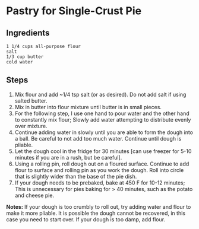 # Pastry for Single-Crust Pie #

## Ingredients ##
```
1 1/4 cups all-purpose flour
salt
1/3 cup butter
cold water
```

## Steps ##
1. Mix flour and add ~1/4 tsp salt (or as desired). Do not add salt if using salted butter.
2. Mix in butter into flour mixture until butter is in small pieces. 
3. For the following step, I use one hand to pour water and the other hand to constantly mix flour; Slowly add water attempting to distribute evenly over mixture. 
4. Continue adding water in slowly until you are able to form the dough into a ball. Be careful to not add too much water. Continue until dough is pliable. 
5. Let the dough cool in the fridge for 30 minutes [can use freezer for 5-10 minutes if you are in a rush, but be careful].
6. Using a rolling pin, roll dough out on a floured surface. Continue to add flour to surface and rolling pin as you work the dough. Roll into circle that is slightly wider than the base of the pie dish.
7. If your dough needs to be prebaked, bake at 450 F for 10-12 minutes; This is unnecessary for pies baking for > 40 minutes, such as the potato and cheese pie. 

**Notes:**
If your dough is too crumbly to roll out, try adding water and flour to make it more pliable. It is possible the dough cannot be recovered, in this case you need to start over. 
If your dough is too damp, add flour. 
